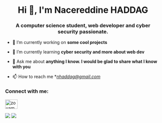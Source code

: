 <h1 align="center">Hi 👋, I'm Nacereddine HADDAG</h1>
<h3 align="center">A computer science student, web developer and cyber security passionate.</h3>

- 🔭 I’m currently working on **some cool projects**

- 🌱 I’m currently learning **cyber security and more about web dev**

- 💬 Ask me about **anything I know. I would be glad to share what I know with you**

- 📫 How to reach me **nhaddag@gmail.com*

<h3 align="left">Connect with me:</h3>
<p align="left">
<a href="https://twitter.com/nhaddag" target="blank"><img align="center" src="https://cdn.jsdelivr.net/npm/simple-icons@3.0.1/icons/twitter.svg" alt="zouambias" height="30" width="40" /></a>
</p>



<img src="https://github-readme-stats.vercel.app/api?username=nacerhaddag&theme=prussian&count_private=true)](https://github.com/anuraghazra/github-readme-stats"/>
<img src="https://github-readme-stats.vercel.app/api/top-langs?username=nacerhaddag&theme=prussian"/>


